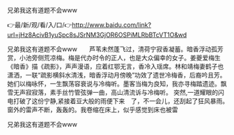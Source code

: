 兄弟我这有道题不会www

👉最/新/观/看/入/口/👉http://www.baidu.com/link?url=jHz8AcivB1yuSpc8sJSrNM3GjOR6OSPiMLRbBTcVT1O&wd

兄弟我这有道题不会www　　芦苇未然蓬飞过，清荷宁寂香凝蓄。暗香浮动孤芳赏，小池旁侧荒凉梅。梅是代办时令的正人，也是大众偏幸的女子。姜夔爱梅生《暗香》描《疏影》，声声漫语，应着红鄂无言，香冷入瑶席。林和靖梅妻鹤子也潇洒，一联“疏影横斜水清浅，暗香浮动月傍晚”功效了遗世冷梅香，后裔吟且芳。她们以梅咏怀，一生飘荡容衰说与冷梅听。墨客当梅为良知，我亦寻梅踏遗迹。飘雪无声寂寂落，素手丝竹管弦弹一曲，高山清流诉与冷梅听。
突然,一道耀眼的闪电打破了这份宁静,紧接着豆大般的雨便下来　了，不一会儿，还刮起了狂风暴雨。　窗外的雷声不断，轰轰的。我卷缩在床上，似乎感觉到床也被雷


兄弟我这有道题不会www
